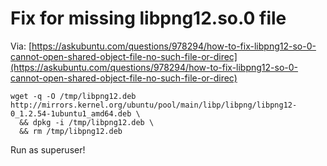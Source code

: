 # Fix for missing libpng12.so.0 file

Via: [https://askubuntu.com/questions/978294/how-to-fix-libpng12-so-0-cannot-open-shared-object-file-no-such-file-or-direc](https://askubuntu.com/questions/978294/how-to-fix-libpng12-so-0-cannot-open-shared-object-file-no-such-file-or-direc)

```
wget -q -O /tmp/libpng12.deb http://mirrors.kernel.org/ubuntu/pool/main/libp/libpng/libpng12-0_1.2.54-1ubuntu1_amd64.deb \
  && dpkg -i /tmp/libpng12.deb \
  && rm /tmp/libpng12.deb
```

Run as superuser!

